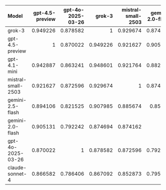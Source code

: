| Model              |   gpt-4.5-preview |   gpt-4o-2025-03-26 |   grok-3 |   mistral-small-2503 |   gemini-2.0-flash |   gemini-2.5-flash |   claude-sonnet-4 |   gpt-4.1-mini |     SUM |
|:-------------------|------------------:|--------------------:|---------:|---------------------:|-------------------:|-------------------:|------------------:|---------------:|--------:|
| grok-3             |          0.949226 |            0.878582 | 1        |             0.929674 |           0.874694 |           0.907985 |          0.867092 |       0.948601 | 7.35585 |
| gpt-4.5-preview    |          1        |            0.870022 | 0.949226 |             0.921627 |           0.905131 |           0.894106 |          0.866582 |       0.942887 | 7.34958 |
| gpt-4.1-mini       |          0.942887 |            0.863241 | 0.948601 |             0.921764 |           0.882055 |           0.868389 |          0.872045 |       1        | 7.29898 |
| mistral-small-2503 |          0.921627 |            0.872596 | 0.929674 |             1        |           0.874162 |           0.885674 |          0.852873 |       0.921764 | 7.25837 |
| gemini-2.5-flash   |          0.894106 |            0.821525 | 0.907985 |             0.885674 |           0.85839  |           1        |          0.765626 |       0.868389 | 7.00169 |
| gemini-2.0-flash   |          0.905131 |            0.792242 | 0.874694 |             0.874162 |           1        |           0.85839  |          0.795389 |       0.882055 | 6.98206 |
| gpt-4o-2025-03-26  |          0.870022 |            1        | 0.878582 |             0.872596 |           0.792242 |           0.821525 |          0.786406 |       0.863241 | 6.88461 |
| claude-sonnet-4    |          0.866582 |            0.786406 | 0.867092 |             0.852873 |           0.795389 |           0.765626 |          1        |       0.872045 | 6.80601 |